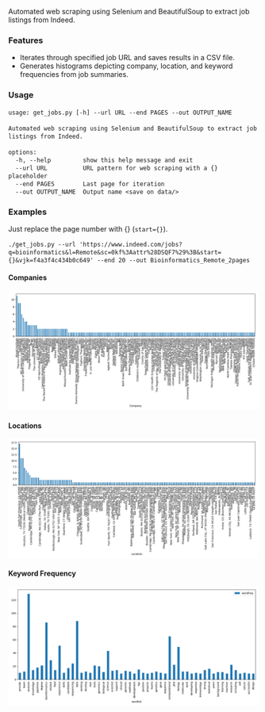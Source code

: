 Automated web scraping using Selenium and BeautifulSoup to extract job listings from Indeed. 

### Features
- Iterates through specified job URL and saves results in a CSV file.
- Generates histograms depicting company, location, and keyword frequencies from job summaries.

### Usage

```
usage: get_jobs.py [-h] --url URL --end PAGES --out OUTPUT_NAME

Automated web scraping using Selenium and BeautifulSoup to extract job listings from Indeed.

options:
  -h, --help         show this help message and exit
  --url URL          URL pattern for web scraping with a {} placeholder
  --end PAGES        Last page for iteration
  --out OUTPUT_NAME  Output name <save on data/>
```

### Examples 

Just replace the page number with {} (`start={}`). 

```
./get_jobs.py --url 'https://www.indeed.com/jobs?q=bioinformatics&l=Remote&sc=0kf%3Aattr%28DSQF7%29%3B&start={}&vjk=f4a3f4c434b0c649' --end 20 --out Bioinformatics_Remote_2pages
```

#### Companies

![JobCompanies_BioinformaticsUS](https://github.com/felipevzps/indeed_jobs/blob/main/plot/JobCompanies_BioinformaticsUS.png)

#### Locations

![JobLocation_BioinformaticsUS](https://github.com/felipevzps/indeed_jobs/blob/main/plot/JobLocation_BioinformaticsUS.png)

#### Keyword Frequency
![KeywordFrequency_BioinformaticsUS](https://github.com/felipevzps/indeed_jobs/blob/main/plot/KeywordFrequency_BioinformaticsUS.png)
